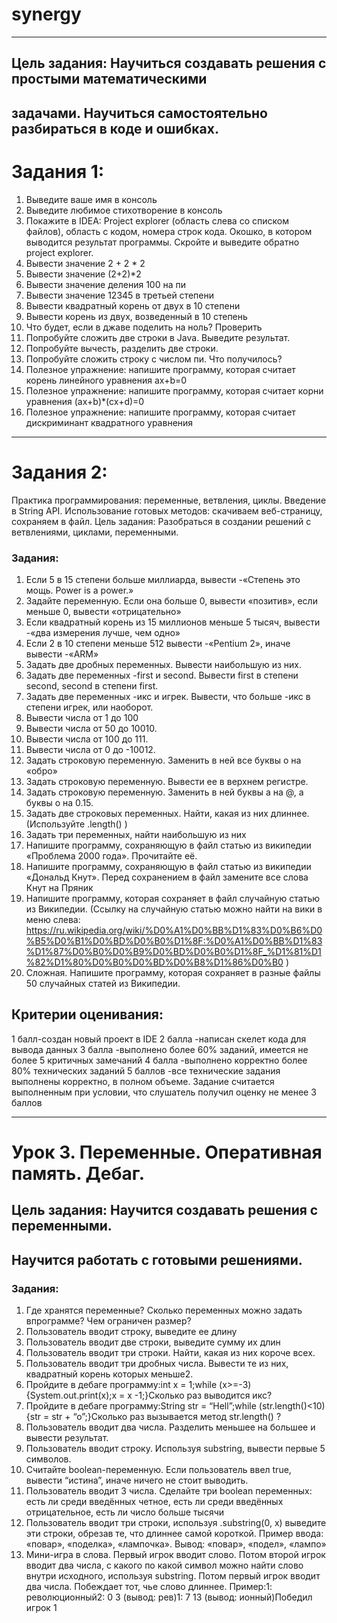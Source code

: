 # synergy

________________________________________________________________
## Цель задания: Научиться создавать решения с простыми математическими
## задачами. Научиться самостоятельно разбираться в коде и ошибках.
# Задания 1:
 1. Выведите ваше имя в консоль
2. Выведите любимое стихотворение в консоль
3. Покажите в IDEA: Project explorer (область слева со списком файлов), область
   с кодом, номера строк кода. Окошко, в котором выводится результат программы.
   Скройте и выведите обратно project explorer.
4. Вывести значение 2 + 2 * 2
5. Вывести значение (2+2)*2
6. Вывести значение деления 100 на пи
7. Вывести значение 12345 в третьей степени
8. Вывести квадратный корень от двух в 10 степени
9. Вывести корень из двух, возведенный в 10 степень
10. Что будет, если в джаве поделить на ноль? Проверить
11. Попробуйте сложить две строки в Java. Выведите результат.
12. Попробуйте вычесть, разделить две строки.
13. Попробуйте сложить строку с числом пи. Что получилось?
14. Полезное упражнение: напишите программу, которая считает корень
    линейного уравнения ax+b=0
15. Полезное упражнение: напишите программу, которая считает корни
    уравнения (ax+b)*(cx+d)=0
16. Полезное упражнение: напишите программу, которая считает дискриминант
    квадратного уравнения
---------------------------------------------------------------------------------

# Задания 2:
 Практика программирования: переменные, ветвления, циклы. Введение в String API. 
 Использование готовых методов: 
 скачиваем веб-страницу, сохраняем в файл. 
 Цель задания: Разобраться в создании решений с ветвлениями, циклами, 
 переменными.
 ### Задания:
1. Если 5 в 15 степени больше миллиарда, вывести -«Степень это мощь. Power is a power.»
2. Задайте переменную. Если она больше 0, вывести «позитив», если меньше 0, вывести «отрицательно»
3. Если квадратный корень из 15 миллионов меньше 5 тысяч, вывести -«два измерения лучше, чем одно»
4. Если 2 в 10 степени меньше 512 вывести -«Pentium 2», иначе вывести -«ARM»
5. Задать две дробных переменных. Вывести наибольшую из них.
6. Задать две переменных -first и second. Вывести first в степени second, second в степени first. 
7. Задать две переменных -икс и игрек. Вывести, что больше -икс в степени игрек, или наоборот.
8. Вывести числа от 1 до 100
9. Вывести числа от 50 до 10010.
10. Вывести числа от 100 до 111. 
11. Вывести числа от 0 до -10012. 
12. Задать строковую переменную. Заменить в ней все буквы о на «обро»
13. Задать строковую переменную. Вывести ее в верхнем регистре.
14. Задать строковую переменную. Заменить в ней буквы а на @, а буквы о на 0.15. 
15. Задать две строковых переменных. Найти, какая из них длиннее. (Используйте .length() )
16. Задать три переменных, найти наибольшую из них
17. Напишите программу, сохраняющую в файл статью из википедии «Проблема 2000 года». Прочитайте её.
18. Напишите программу, сохраняющую в файл статью из википедии «Дональд Кнут». Перед сохранением в файл замените все слова Кнут на Пряник
19. Напишите программу, которая сохраняет в файл случайную статью из Википедии. (Ссылку на случайную статью можно найти на вики в меню слева: https://ru.wikipedia.org/wiki/%D0%A1%D0%BB%D1%83%D0%B6%D0%B5%D0%B1%D0%BD%D0%B0%D1%8F:%D0%A1%D0%BB%D1%83%D1%87%D0%B0%D0%B9%D0%BD%D0%B0%D1%8F_%D1%81%D1%82%D1%80%D0%B0%D0%BD%D0%B8%D1%86%D0%B0 )
20. Сложная. Напишите программу, которая сохраняет в разные файлы 50 случайных статей из Википедии. 
## Критерии оценивания:
1 балл-создан новый проект в IDE
2 балла -написан скелет кода для вывода данных
3 балла -выполнено более 60% заданий, имеется не более 5 критичных замечаний
4 балла -выполнено корректно более 80% технических заданий 
5 баллов -все технические задания выполнены корректно, в полном объеме.
Задание считается выполненным при условии, 
что слушатель получил оценку не менее 3 баллов

-----------------------------------------------------------------------------------------------
# Урок 3. Переменные. Оперативная память. Дебаг.
## Цель задания: Научится создавать решения с переменными. 
## Научится работать с готовыми решениями.

### Задания:
1. Где хранятся переменные? Сколько переменных можно задать впрограмме? Чем ограничен размер?
2. Пользователь вводит строку, выведите ее длину
3. Пользователь вводит две строки, выведите сумму их длин
4. Пользователь вводит три строки. Найти, какая из них короче всех.
5. Пользователь вводит три дробных числа. Вывести те из них, квадратный корень которых меньше2.
6. Пройдите в дебаге 
   программу:int x = 1;while (x>=-3) {System.out.print(x);x = x -1;}Сколько раз выводится икс?
7. Пройдите в дебаге программу:String str = “Hell”;while (str.length()<10) {str = str + “o”;}Сколько раз вызывается 
   метод str.length() ?
8. Пользователь вводит два числа. Разделить меньшее на большее и вывести результат.
9. Пользователь вводит строку. Используя substring, вывести первые 5 символов.
10. Считайте boolean-переменную. Если пользователь ввел true, вывести “истина”, иначе ничего не стоит выводить.
11. Пользователь вводит 3 числа. Сделайте три boolean переменных: есть ли среди введённых четное, есть ли среди 
    введённых отрицательное, есть ли число больше тысячи
12. Пользователь вводит три строки, используя .substring(0, x) выведите эти строки, обрезав те, что длиннее самой 
    короткой. Пример ввода: «повар», «поделка», «лампочка». Вывод: «повар», «подел», «лампо»
13. Мини-игра в слова. Первый игрок вводит слово. Потом второй игрок вводит два числа, с какого по какой символ 
    можно найти слово внутри исходного, используя substring. Потом первый игрок вводит два числа. Побеждает тот, чье слово длиннее. Пример:1: революционный2: 0 3 (вывод: рев)1: 7 13 (вывод: ионный)Победил игрок 1